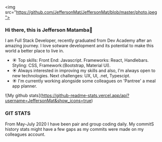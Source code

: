 \<img src="https://github.com/JeffersonMat/JeffersonMat/blob/master/photo.jpeg">



### Hi there, this is Jefferson Matamba👋

I am Full Stack Developer, recently graduated from Dev Academy after an amazing journey. I love sotware development and its potential to make this world a better place to live in. 

- ☀️ Top skills: Front End: Javascript. Frameworks: React, Handlebars. Styling: CSS, Framework:(Bootstrap, Material UI). 
- ☀️ Always interested in improving my skills and also, I'm always open to new technologies. Next challenges: UX, UI, .net, Typescipt.
- ☀️ I'm currently working alongside some colleagues on 'Pantree' a meal app planner.

!\[My github stats](https://github-readme-stats.vercel.app/api?username=JeffersonMat&show_icons=true)


### GIT STATS

From May-July 2020 I have been pair and group coding daily. My commitS history stats might have a few gaps as my commits were made on my colleagues account.
<!--
**JeffersonMat/JeffersonMat** is a ✨ _special_ ✨ repository because its `README.md` (this file) appears on your GitHub profile.

Here are some ideas to get you started:

- 🔭 I’m currently working on ...
- 🌱 I’m currently learning ...
- 👯 I’m looking to collaborate on ...
- 🤔 I’m looking for help with ...
- 💬 Ask me about ...
- 📫 How to reach me: ...
- 😄 Pronouns: ...
- ⚡ Fun fact: ...
-->
